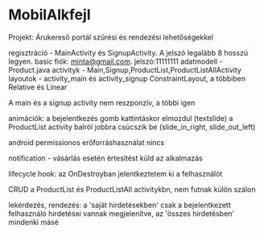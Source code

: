 # MobilAlkfejl

Projekt: Árukereső portál szűrési és rendezési lehetőségekkel

regisztráció - MainActivity és SignupActivity. A jelszó legalább 8 hosszú legyen. basic fiók: minta@gmail.com. jelszó:11111111
adatmodell - Product.java
activityk - Main,Signup,ProductList,ProductListAllActivity
layoutok - activity_main és activity_signup ConstraintLayout, a többiben Relative és Linear

A main és a signup activity nem reszponzív, a többi igen

animációk:
a bejelentkezés gomb kattintáskor elmozdul (textslide)
a ProductList activity balról jobbra csúcszik be (slide_in_right, slide_out_left)

android permissionos erőforráshasználat nincs

notification - vásárlás esetén értesítést küld az alkalmazás

lifecycle hook: az OnDestroyban jelentkeztetem ki a felhasználót

CRUD a ProductList és ProductListAll activitykbn, nem futnak külön szálon

lekérdezés, rendezés: a 'saját hirdetésekben' csak a bejelentkezett felhasználó hirdetései vannak megjelenítve, az 'összes hirdetésben' mindenki másé

